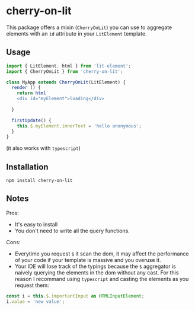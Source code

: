 # cherry-on-lit

This package offers a mixin (`CherryOnLit`) you can use to aggregate elements with an `id` attribute in your `LitElement` template.

## Usage

```javascript
import { LitElement, html } from 'lit-element';
import { CherryOnLit } from 'cherry-on-lit';

class MyApp extends CherryOnLit(LitElement) {
  render () {
    return html`
    <div id="myElement">loading</div>
    `
  }

  firstUpdate() {
    this.$.myElement.innerText = 'hello anonymous';
  }
}
```

(it also works with `typescript`)


## Installation

```
npm install cherry-on-lit
```

## Notes

Pros: 

- It's easy to install
- You don't need to write all the query functions.  

Cons:

- Everytime you request `$` it scan the dom, it may affect the performance of your code if your template is massive and you overuse it.
- Your IDE will lose track of the typings because the `$` aggregator is naively querying the elements in the dom without any cast. For this reason I recommand using `typescript` and casting the elements as you request them:

```typescript
const i = this.$.importantInput as HTMLInputElement;
i.value = 'new value';
```